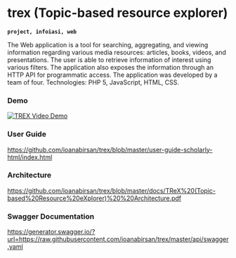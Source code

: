 # trex (Topic-based resource explorer)

**`project, infoiasi, web`**

The Web application is a tool for searching, aggregating, and viewing information regarding
various media resources: articles, books, videos, and presentations. The user is able to retrieve
information of interest using various filters. The application also exposes the information
through an HTTP API for programmatic access. The application was developed by a team of
four. Technologies: PHP 5, JavaScript, HTML, CSS.

### Demo 
[![TREX Video Demo](https://user-images.githubusercontent.com/22713689/202920140-64c060b1-98c8-4464-9de5-8c685c1c2687.png)](http://www.youtube.com/watch?v=ATb1b8zycVE "Trex Video Demo")

### User Guide 

https://github.com/ioanabirsan/trex/blob/master/user-guide-scholarly-html/index.html

### Architecture

https://github.com/ioanabirsan/trex/blob/master/docs/TReX%20(Topic-based%20Resource%20eXplorer)%20%20Architecture.pdf

### Swagger Documentation

https://generator.swagger.io/?url=https://raw.githubusercontent.com/ioanabirsan/trex/master/api/swagger.yaml
